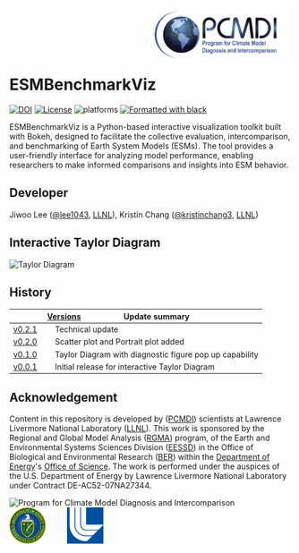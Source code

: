 <div>
<img src="https://github.com/PCMDI/assets/blob/main/PCMDI/PCMDILogoText_640x254px_300dpi.png?raw=true" height="100" align="right" />
</div>

<br><br><br><br>

# ESMBenchmarkViz

[![DOI](https://zenodo.org/badge/DOI/10.5281/zenodo.14498167.svg)](https://doi.org/10.5281/zenodo.14498167)
[![License](https://img.shields.io/badge/License-BSD_3--Clause-blue.svg)](https://opensource.org/licenses/BSD-3-Clause)
![platforms](https://img.shields.io/badge/platforms-linux%20|%20osx-lightgrey.svg)
[![Formatted with black](https://img.shields.io/badge/code%20style-black-000000.svg)](https://github.com/python/black)


ESMBenchmarkViz is a Python-based interactive visualization toolkit built with Bokeh, designed to facilitate the collective evaluation, intercomparison, and benchmarking of Earth System Models (ESMs). The tool provides a user-friendly interface for analyzing model performance, enabling researchers to make informed comparisons and insights into ESM behavior.

## Developer

Jiwoo Lee ([@lee1043](https://github.com/PCMDI/ESMBenchmarkViz/commits?author=lee1043), [LLNL][LLNL]), Kristin Chang ([@kristinchang3](https://github.com/PCMDI/ESMBenchmarkViz/commits?author=kristinchang3), [LLNL][LLNL])

## Interactive Taylor Diagram
![Taylor Diagram](docs/_static/example_taylor_diagram.gif)


## History


| <div style="width:300%">[Versions]</div> | Update summary   |
| ------------- | ------------------------------------------- |
| [v0.2.1]      | Technical update
| [v0.2.0]      | Scatter plot and Portrait plot added
| [v0.1.0]      | Taylor Diagram with diagnostic figure pop up capability
| [v0.0.1]      | Initial release for interactive Taylor Diagram

[Versions]: https://github.com/PCMDI/ESMBenchmarkViz/releases
[v0.2.1]: https://github.com/PCMDI/ESMBenchmarkViz/releases/tag/v0.2.1
[v0.2.0]: https://github.com/PCMDI/ESMBenchmarkViz/releases/tag/v0.2.0
[v0.1.0]: https://github.com/PCMDI/ESMBenchmarkViz/releases/tag/v0.1.0
[v0.0.1]: https://github.com/PCMDI/ESMBenchmarkViz/releases/tag/v0.0.1


## Acknowledgement

Content in this repository is developed by ([PCMDI][PCMDI]) scientists at Lawrence Livermore National Laboratory ([LLNL][LLNL]). This work is sponsored by the Regional and Global Model Analysis ([RGMA][RGMA]) program, of the Earth and Environmental Systems Sciences Division ([EESSD][EESSD]) in the Office of Biological and Environmental Research ([BER][BER]) within the [Department of Energy][DOE]'s [Office of Science][OS]. The work is performed under the auspices of the U.S. Department of Energy by Lawrence Livermore National Laboratory under Contract DE-AC52-07NA27344.

<p>
    <img src="https://pcmdi.github.io/assets/PCMDI/100px-PCMDI-Logo-NoText-square-png8.png"
         width="65"
         style="margin-right: 30px"
         title="Program for Climate Model Diagnosis and Intercomparison"
         alt="Program for Climate Model Diagnosis and Intercomparison"
    >&nbsp;
    <img src="https://github.com/PCMDI/assets/blob/main/DOE/480px-DOE_Seal_Color.png?raw=true"
         width="65"
         style="margin-right: 30px"
         title="United States Department of Energy"
         alt="United States Department of Energy"
    >&nbsp;
    <img src="https://github.com/PCMDI/assets/blob/main/LLNL/212px-LLNLiconPMS286-WHITEBACKGROUND.png?raw=true"
         width="65"
         title="Lawrence Livermore National Laboratory"
         alt="Lawrence Livermore National Laboratory"
    >
</p>


[PCMDI]: https://pcmdi.llnl.gov/
[LLNL]: https://www.llnl.gov/
[RGMA]: https://climatemodeling.science.energy.gov/program/regional-global-model-analysis
[EESSD]: https://science.osti.gov/ber/Research/eessd
[BER]: https://science.osti.gov/ber
[DOE]: https://www.energy.gov/
[OS]: https://science.osti.gov/
